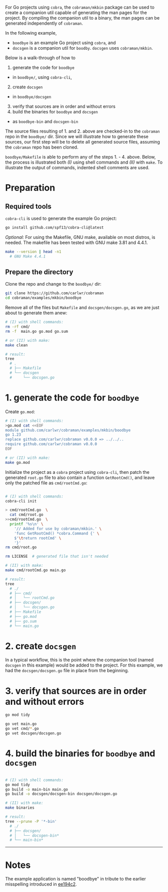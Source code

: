 For Go projects using `cobra`, the `cobraman/mkbin` package can be used to create a companion util capable of generating the man pages for the project. By compiling the companion util to a binary, the man pages can be generated independently of `cobraman`.

In the following example,
* `boodbye` is an example Go project using `cobra`, and
* `docsgen` is a companion util for `boodby`. `docsgen` uses `cobraman/mkbin`.

Below is a walk-through of how to
1. generate the code for `boodbye`
  * in `boodbye/`, using `cobra-cli`,
2. create `docsgen`
  * in `boodbye/docsgen`
3. verify that sources are in order and without errors
4. build the binaries for `boodbye` and `docsgen`
  * as `boodbye-bin` and `docsgen-bin`

The source files resulting of 1. and 2. above are checked-in to the `cobraman` repo in the `boodbye/` dir. Since we will illustrate how to generate these sources, our first step will be to delete all generated source files, assuming the `cobraman` repo has been cloned.

`boodbye/Makefile` is able to perform any of the steps 1. - 4. above. Below, the process is illustrated both _(I)_ using shell commands and _(II)_ with `make`. To illustrate the output of commands, indented shell comments are used.

# Preparation

## Required tools

`cobra-cli` is used to generate the example Go project:
```sh
go install github.com/spf13/cobra-cli@latest
```
_Optional:_ For using the Makefile, GNU make, available on most distros, is needed. The makefile has been tested with GNU make 3.81 and 4.4.1.
```sh
make --version | head -n1
  # GNU Make 4.4.1
```

## Prepare the directory

Clone the repo and change to the `boodbye/` dir:
```sh
git clone https://github.com/carlwr/cobraman
cd cobraman/examples/mkbin/boodbye
```

Remove all of the files but `Makefile` and `docsgen/docsgen.go`, as we are just about to generate them anew:

```sh
# (I) with shell commands:
rm -rf cmd/
rm -f  main.go go.mod go.sum

# or (II) with make:
make clean

# result:
tree
  # .
  # ├── Makefile
  # └── docsgen
  #     └── docsgen.go
```

# 1. generate the code for `boodbye`

Create `go.mod`:

```sh
# (I) with shell commands:
>go.mod cat <<EOF
module github.com/carlwr/cobraman/examples/mkbin/boodbye
go 1.23
replace github.com/carlwr/cobraman v0.0.0 => ../../..
require github.com/carlwr/cobraman v0.0.0
EOF

# or (II) with make:
make go.mod
```

Initialize the project as a `cobra` project using `cobra-cli`, then patch the generated `root.go` file to also contain a function `GetRootCmd()`, and leave only the patched file as `cmd/rootCmd.go`:

```sh

# (I) with shell commands:
cobra-cli init

> cmd/rootCmd.go  \
  cat cmd/root.go
>>cmd/rootCmd.go  \
  printf '%s\n' \
    '// Added for use by cobraman/mkbin.' \
    'func GetRootCmd() *cobra.Command {' \
    $'\treturn rootCmd' \
    '}'
rm cmd/root.go

rm LICENSE  # generated file that isn't needed

# (II) with make:
make cmd/rootCmd.go main.go

# result:
tree
  # ./
  # ├── cmd/
  # │   └── rootCmd.go
  # ├── docsgen/
  # │   └── docsgen.go
  # ├── Makefile
  # ├── go.mod
  # ├── go.sum
  # └── main.go
```

# 2. create `docsgen`

In a typical workflow, this is the point where the companion tool (named `docsgen` in this example) would be added to the project. For this example, we had the `docsgen/docsgen.go` file in place from the beginning.

# 3. verify that sources are in order and without errors

```sh
go mod tidy

go vet main.go
go vet cmd/*.go
go vet docsgen/docsgen.go
```

# 4. build the binaries for `boodbye` and `docsgen`

```sh

# (I) with shell commands:
go mod tidy
go build -o main-bin main.go
go build -o docsgen/docsgen-bin docsgen/docsgen.go

# (II) with make:
make binaries

# result:
tree --prune -P '*-bin'
  # ./
  # ├── docsgen/
  # │   └── docsgen-bin*
  # └── main-bin*

```

---

# Notes

The example application is named "boodbye" in tribute to the earlier misspelling introduced in [ee194c2](https://github.com/rayjohnson/cobraman/blob/ee194c2025975261ec1ba172d2f68fabca6a819d/example/cmd/boodbye.go).